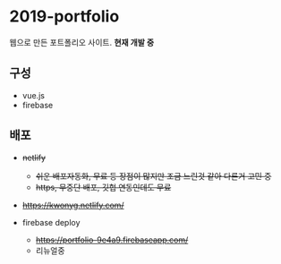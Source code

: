 ﻿# 2019-portfolio

웹으로 만든 포트폴리오 사이트. **현재 개발 중**

## 구성

- vue.js
- firebase

## 배포

- ~~netlify~~

  - ~~쉬운 배포자동화, 무료 등 장점이 많지만 조금 느린것 같아 다른거 고민 중~~
  - ~~https, 무중단 배포, 깃헙 연동인데도 무료~~

- ~~https://kwonyg.netlify.com/~~

- firebase deploy
  - ~~https://portfolio-9e4a9.firebaseapp.com/~~
  - 리뉴얼중
